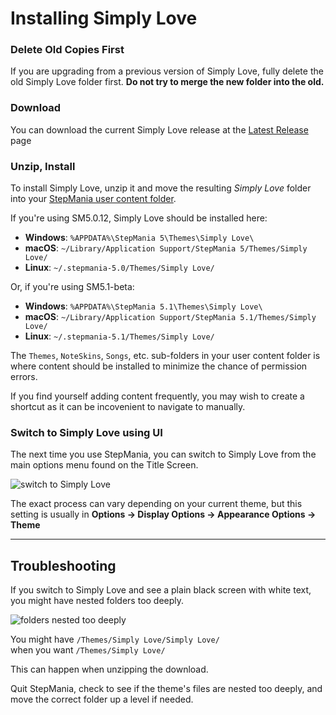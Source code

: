 # Installing Simply Love

### Delete Old Copies First

If you are upgrading from a previous version of Simply Love, fully delete the old Simply Love folder first.  **Do not try to merge the new folder into the old.**

### Download

You can download the current Simply Love release at the [Latest Release](https://github.com/quietly-turning/Simply-Love-SM5/releases/latest) page

### Unzip, Install

To install Simply Love, unzip it and move the resulting *Simply Love* folder into your [StepMania user content folder](https://github.com/stepmania/stepmania/wiki/User-Data-Locations).

If you're using SM5.0.12, Simply Love should be installed here:

* **Windows**: `%APPDATA%\StepMania 5\Themes\Simply Love\`
* **macOS**: `~/Library/Application Support/StepMania 5/Themes/Simply Love/`
* **Linux**: `~/.stepmania-5.0/Themes/Simply Love/`

Or, if you're using SM5.1-beta:

* **Windows**: `%APPDATA%\StepMania 5.1\Themes\Simply Love\`
* **macOS**: `~/Library/Application Support/StepMania 5.1/Themes/Simply Love/`
* **Linux**: `~/.stepmania-5.1/Themes/Simply Love/`

The `Themes`, `NoteSkins`, `Songs`, etc. sub-folders in your user content folder is where content should be installed to minimize the chance of permission errors.

If you find yourself adding content frequently, you may wish to create a shortcut as it can be incovenient to navigate to manually.

### Switch to Simply Love using UI

The next time you use StepMania, you can switch to Simply Love from the main options menu found on the Title Screen.

![switch to Simply Love](https://i.imgur.com/RoBLgZnh.png)

The exact process can vary depending on your current theme, but this setting is usually in **Options → Display Options → Appearance Options → Theme**

---

## Troubleshooting

If you switch to Simply Love and see a plain black screen with white text, you might have nested folders too deeply.

![folders nested too deeply](https://i.imgur.com/BP3TjLOh.png)

You might have `/Themes/Simply Love/Simply Love/` <br>
when you want `/Themes/Simply Love/`

This can happen when unzipping the download.

Quit StepMania, check to see if the theme's files are nested too deeply, and move the correct folder up a level if needed.